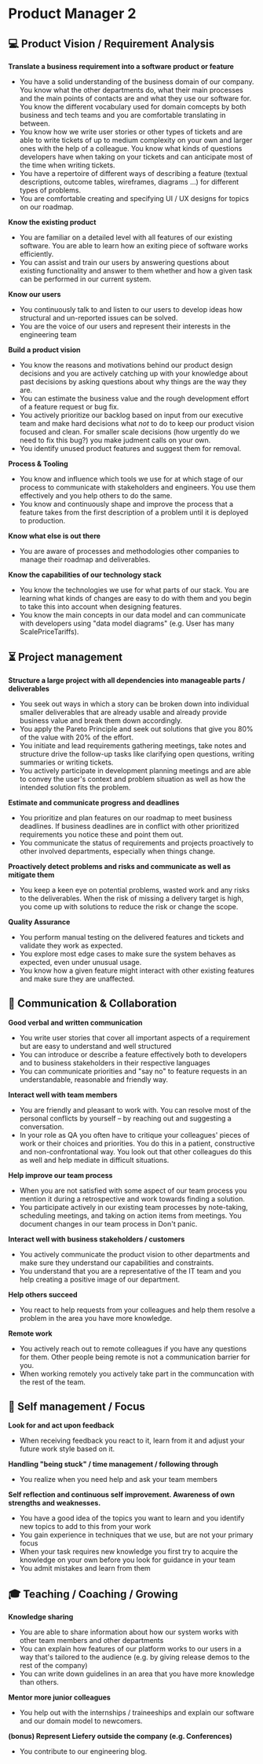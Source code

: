 # Product Manager 2


## 💻 Product Vision / Requirement Analysis

**Translate a business requirement into a software product or feature**
* You have a solid understanding of the business domain of our company. You know what the other departments do, what their main processes and the main points of contacts are and what they use our software for. You know the different vocabulary used for domain comcepts by both business and tech teams and you are comfortable translating in between.
* You know how we write user stories or other types of tickets and are able to write tickets of up to medium complexity on your own and larger ones with the help of a colleague. You know what kinds of questions developers have when taking on your tickets and can anticipate most of the time when writing tickets.
* You have a repertoire of different ways of describing a feature (textual descriptions, outcome tables, wireframes, diagrams ...) for different types of problems.
* You are comfortable creating and specifying UI / UX designs for topics on our roadmap.

**Know the existing product**
* You are familiar on a detailed level with all features of our existing software. You are able to learn how an exiting piece of software works efficiently.
* You can assist and train our users by answering questions about existing functionality and answer to them whether and how a given task can be performed in our current system.

**Know our users**
* You continuously talk to and listen to our users to develop ideas how structural and un-reported issues can be solved.
* You are the voice of our users and represent their interests in the engineering team

**Build a product vision**
* You know the reasons and motivations behind our product design decisions and you are actively catching up with your knowledge about past decisions by asking questions about why things are the way they are.
* You can estimate the business value and the rough development effort of a feature request or bug fix.
* You actively prioritize our backlog based on input from our executive team and make hard decisions what _not_ to do to keep our product vision focused and clean. For smaller scale decisions (how urgently do we need to fix this bug?) you make judment calls on your own.
* You identify unused product features and suggest them for removal.

**Process & Tooling**
* You know and influence which tools we use for at which stage of our process to communicate with stakeholders and engineers. You use them effectively and you help others to do the same.
* You know and continuously shape and improve the process that a feature takes from the first description of a problem until it is deployed to production.

**Know what else is out there**
* You are aware of processes and methodologies other companies to manage their roadmap and deliverables.

**Know the capabilities of our technology stack**
* You know the technologies we use for what parts of our stack. You are learning what kinds of changes are easy to do with them and you begin to take this into account when designing features.
* You know the main concepts in our data model and can communicate with developers using "data model diagrams" (e.g. User has many ScalePriceTariffs).


## ⏳ Project management

**Structure a large project with all dependencies into manageable parts / deliverables**
* You seek out ways in which a story can be broken down into individual smaller deliverables that are already usable and already provide business value and break them down accordingly.
* You apply the Pareto Principle and seek out solutions that give you 80% of the value with 20% of the effort.
* You initiate and lead requirements gathering meetings, take notes and structure drive the follow-up tasks like clarifying open questions, writing summaries or writing tickets.
* You actively participate in development planning meetings and are able to convey the user's context and problem situation as well as how the intended solution fits the problem.

**Estimate and communicate progress and deadlines**
* You prioritize and plan features on our roadmap to meet business deadlines. If business deadlines are in conflict with other prioritized requirements you notice these and point them out.
* You communicate the status of requirements and projects proactively to other involved departments, especially when things change. 

**Proactively detect problems and risks and communicate as well as mitigate them**
* You keep a keen eye on potential problems, wasted work and any risks to the deliverables. When the risk of missing a delivery target is high, you come up with solutions to reduce the risk or change the scope.

**Quality Assurance**
* You perform manual testing on the delivered features and tickets and validate they work as expected.
* You explore most edge cases to make sure the system behaves as expected, even under unusual usage.
* You know how a given feature might interact with other existing features and make sure they are unaffected.


## 💬 Communication & Collaboration

**Good verbal and written communication**
* You write user stories that cover all important aspects of a requirement but are easy to understand and well structured
* You can introduce or describe a feature effectively both to developers and to business stakeholders in their respective languages
* You can communicate priorities and "say no" to feature requests in an understandable, reasonable and friendly way.

**Interact well with team members**
* You are friendly and pleasant to work with. You can resolve most of the personal conflicts by yourself – by reaching out and suggesting a conversation.
* In your role as QA you often have to critique your colleagues' pieces of work or their choices and priorities. You do this in a patient, constructive and non-confrontational way. You look out that other colleagues do this as well and help mediate in difficult situations.

**Help improve our team process**
* When you are not satisfied with some aspect of our team process you mention it during a retrospective and work towards finding a solution.
* You participate actively in our existing team processes by note-taking, scheduling meetings, and taking on action items from meetings. You document changes in our team process in Don't panic.

**Interact well with business stakeholders / customers**
* You actively communicate the product vision to other departments and make sure they understand our capabilities and constraints.
* You understand that you are a representative of the IT team and you help creating a positive image of our department.

**Help others succeed**
* You react to help requests from your colleagues and help them resolve a problem in the area you have more knowledge.

**Remote work**
* You actively reach out to remote colleagues if you have any questions for them. Other people being remote is not a communication barrier for you.
* When working remotely you actively take part in the communcation with the rest of the team.


## 🎯 Self management / Focus

**Look for and act upon feedback**
* When receiving feedback you react to it, learn from it and adjust your future work style based on it.

**Handling "being stuck" / time management / following through**
* You realize when you need help and ask your team members

**Self reflection and continuous self improvement. Awareness of own strengths and weaknesses.**
* You have a good idea of the topics you want to learn and you identify new topics to add to this from your work
* You gain experience in techniques that we use, but are not your primary focus
* When your task requires new knowledge you first try to acquire the knowledge on your own before you look for guidance in your team
* You admit mistakes and learn from them


## 🎓 Teaching / Coaching / Growing

**Knowledge sharing**
* You are able to share information about how our system works with other team members and other departments
* You can explain how features of our platform works to our users in a way that's tailored to the audience (e.g. by giving release demos to the rest of the company)
* You can write down guidelines in an area that you have more knowledge than others.

**Mentor more junior colleagues**
* You help out with the internships / traineeships and explain our software and our domain model to newcomers.

**(bonus) Represent Liefery outside the company (e.g. Conferences)**
* You contribute to our engineering blog.
